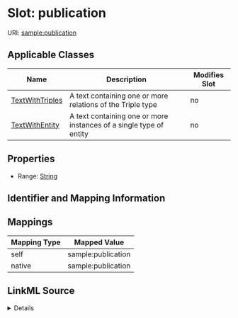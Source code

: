 

# Slot: publication

URI: [sample:publication](http://w3id.org/ontogpt/environmental-sample-ungrounded/publication)



<!-- no inheritance hierarchy -->





## Applicable Classes

| Name | Description | Modifies Slot |
| --- | --- | --- |
| [TextWithTriples](TextWithTriples.md) | A text containing one or more relations of the Triple type |  no  |
| [TextWithEntity](TextWithEntity.md) | A text containing one or more instances of a single type of entity |  no  |







## Properties

* Range: [String](String.md)





## Identifier and Mapping Information








## Mappings

| Mapping Type | Mapped Value |
| ---  | ---  |
| self | sample:publication |
| native | sample:publication |




## LinkML Source

<details>
```yaml
name: publication
alias: publication
domain_of:
- TextWithTriples
- TextWithEntity
range: string

```
</details>